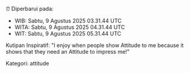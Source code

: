 ⏰ Diperbarui pada:
- WIB: Sabtu, 9 Agustus 2025 03.31.44 UTC
- WITA: Sabtu, 9 Agustus 2025 04.31.44 UTC
- WIT: Sabtu, 9 Agustus 2025 05.31.44 UTC

Kutipan Inspiratif:
"I enjoy when people show Attitude to me because it shows that they need an Attitude to impress me!"


Kategori: attitude

